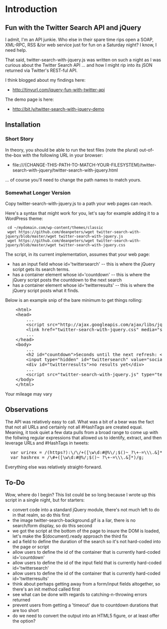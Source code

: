 Introduction
============

## Fun with the Twitter Search API and jQuery ##

I admit, I'm an API junkie. Who else in their spare time rips open a SOAP, XML-RPC, RSS &/or web 
service just for fun on a Saturday night? I know, I need help.

That said, twitter-search-with-jquery.js was written on such a night as I was curious about the 
Twitter Search API ... and how I might rip into its jSON returned via Twitter's REST-ful API.

I think blogged about my findings here:

* http://tinyurl.com/jquery-fun-with-twitter-api

The demo page is here:

* http://bit.ly/twitter-search-with-jquery-demo 

## Installation ##

### Short Story ###

In theory, you should be able to run the test files (note the plural) out-of-the-box with the following URL in your browser:

* file:///{CHANGE-THIS-PATH-TO-MATCH-YOUR-FILESYSTEM}/twitter-search-with-jquery/twitter-search-with-jquery.html

... of course you'll need to change the path names to match yours.

### Somewhat Longer Version ###

Copy twitter-search-with-jquery.js to a path your web pages can reach.

Here's a syntax that might work for you, let's say for example adding it to a WordPress theme:

     cd ~/mydomain.com/wp-content/themes/classic
     wget https://github.com/deanpeters/wget twitter-search-with-jquery/blob/master/wget twitter-search-with-jquery.js
     wget https://github.com/deanpeters/wget twitter-search-with-jquery/blob/master/wget twitter-search-with-jquery.css

The script, in its current implementation, assumes that your web page:
* has an input field whose id='twittersearch' -- this is where the jQuery script gets its search terms.
* has a container element whose id='countdown' -- this is where the jQuery script posts the countdown to the next search
* has a container element whose id='twitterresults' -- this is where the jQuery script posts what it finds.

Below is an example snip of the bare minimum to get things rolling:
<pre>
	&lt;html&gt;
	&lt;head&gt;
		...
		&lt;script src="http://ajax.googleapis.com/ajax/libs/jquery/1.3.2/jquery.min.js" type="text/javascript"&gt;&lt;/script&gt;
		&lt;link href="twitter-search-with-jquery.css" media="screen" rel="stylesheet" type="text/css" /&gt;
		...
	&lt;/head&gt;
	&lt;body&gt;
		...
		&lt;h2 id="countdown"&gt;Seconds until the next refresh: &lt;span&gt;120&lt;/span&gt;&lt;/h2&gt;
		&lt;input type="hidden" id="twittersearch" value="social media" /&gt;
		&lt;div id="twitterresults"&gt;no results yet&lt;/div&gt;
		...
		&lt;script src="twitter-search-with-jquery.js" type="text/javascript"&gt;&lt;/script&gt;
	&lt;/body&gt;
	&lt;/html&gt;
</pre>

Your mileage may vary

## Observations ## 

The API was relatively easy to call. What was a bit of a bear was the fact that not all URLs and 
certainly not all #HashTags are created equal. Meaning, it took quiet a few data pulls from a 
broad range to come up with the follwing regular expressions that allowed us to identify, extract,
and then leverage URLs and #HashTags in tweets:

<pre>
  var urirex = /(https?):\/\/+([\w\d:#@%\/;$()~_?\+-=\\\.&]*)/g;				// url regex
  var hashrex = /\#+([\w\d:#@%/;$()~_?\+-=\\\.&]*)/g;							// hash tag regex
</pre>

Everything else was relatively straight-forward.

## To-Do ##

Wow, where do I begin? This list could be so long because I wrote up this script in a single night, but for starters:

* convert code into a standard jQuery module, there's not much left to do in that realm, so do this first
* the image twitter-search-background.gif is a liar, there is no search/form display, so do this second
* we got the script at the bottom of the page to insure the DOM is loaded, let's make the $(document).ready approach the third fix
* ad a field to define the duration of the search so it's not hard-coded into the page or script
* allow users to define the id of the container that is currently hard-coded id='countdown'
* allow users to define the id of the input field that is currently hard-coded id='twittersearch'
* allow users to define the id of the container that is currently hard-coded id='twitterresults'
* think about perhaps getting away from a form/input fields altogether, so there's an init method called first
* see what can be done with regards to catching-n-throwing errors returned
* prevent users from getting a 'timeout' due to countdown durations that are too short
* do we need to convert the output into an HTML5 figure, or at least offer the option?


